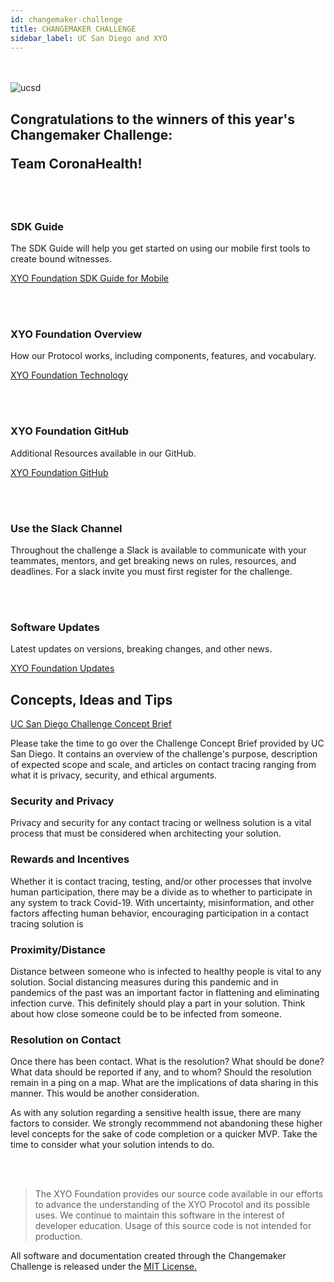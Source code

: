 ```yaml
---
id: changemaker-challenge
title: CHANGEMAKER CHALLENGE 
sidebar_label: UC San Diego and XYO 
---
```

<br></br>
<picture>
  <img alt="ucsd" className=".img-fluid" src="/docs/assets/UCSanDiegoLogo-BlueGold.png"></img>
</picture>

<div class="alert alert-primary text-center" role="alert">
  <h2>Congratulations to the winners of this year's Changemaker Challenge:

  Team CoronaHealth!</h2>
</div>

<br></br>
### SDK Guide

<div class="alert alert-info text-center" role="alert">
  The SDK Guide will help you get started on using our mobile first tools to create bound witnesses.
</div>

<a href="https://developers.xyo.network/docs/en/sdk-guide" 
    rel="noopener noreferrer"
    target="_blank"
    >
      XYO Foundation SDK Guide for Mobile
  <i class="p-2 fas fa-external-link-alt"></i>
</a>

<br></br>

### XYO Foundation Overview
<div class="alert alert-primary text-center" role="alert">
  How our Protocol works, including components, features, and vocabulary. 
</div>

<a href="https://xyo.network/network/" 
    rel="noopener noreferrer"
    target="_blank"
    >
      XYO Foundation Technology
  <i class="p-2 fas fa-external-link-alt"></i>
</a>

<br></br>
### XYO Foundation GitHub
<div class="alert alert-info text-center" role="alert">
  Additional Resources available in our GitHub. 
</div>

<a href="https://github.com/XYOracleNetwork" 
    rel="noopener noreferrer"
    target="_blank"
    >
      XYO Foundation GitHub
  <i class="p-2 fas fa-external-link-alt"></i>
</a>

<br></br>
### Use the Slack Channel
<div class="alert alert-warning text-center" role="alert">
  Throughout the challenge a Slack is available to communicate with your teammates, mentors, and get breaking news on rules, resources, and deadlines. For a slack invite you must first register for the challenge. 
</div>

<br></br>
### Software Updates 
<div class="alert alert-primary text-center" role="alert">
  Latest updates on versions, breaking changes, and other news. 
</div>

<a href="https://developers.xyo.network/docs/en/news-and-updates" 
    rel="noopener noreferrer"
    target="_blank"
    >
      XYO Foundation Updates
  <i class="p-2 fas fa-external-link-alt"></i>
</a>

## Concepts, Ideas and Tips

  <a href="http://innovation.ucsd.edu/wp-content/uploads/2020/05/ChallengeConceptBriefRelevantWebResources-2.pdf"
     rel="noopener noreferrer"
     target="_blank"
    >
      UC San Diego Challenge Concept Brief
      <i class="p-2 fas fa-external-link-alt"></i>
  </a>

  Please take the time to go over the Challenge Concept Brief provided by UC San Diego. It contains an overview of the challenge's purpose, description of expected scope and scale, and articles on contact tracing ranging from what it is privacy, security, and ethical arguments. 

### Security and Privacy

Privacy and security for any contact tracing or wellness solution is a vital process that must be considered when architecting your solution.

### Rewards and Incentives

Whether it is contact tracing, testing, and/or other processes that involve human participation, there may be a divide as to whether to participate in any system to track Covid-19. With uncertainty, misinformation, and other factors affecting human behavior, encouraging participation in a contact tracing solution is 

### Proximity/Distance

Distance between someone who is infected to healthy people is vital to any solution. Social distancing measures during this pandemic and in pandemics of the past was an important factor in flattening and eliminating infection curve. This definitely should play a part in your solution. Think about how close someone could be to be infected from someone. 

### Resolution on Contact

Once there has been contact. What is the resolution? What should be done? What data should be reported if any, and to whom? Should the resolution remain in a ping on a map. What are the implications of data sharing in this manner. This would be another consideration. 

As with any solution regarding a sensitive health issue, there are many factors to consider. We strongly recommmend not abandoning these higher level concepts for the sake of code completion or a quicker MVP. Take the time to consider what your solution intends to do. 

<br></br>
> The XYO Foundation provides our source code available in our efforts to advance the understanding of the XYO Procotol and its possible uses. We continue to maintain this software in the interest of developer education. Usage of this source code is not intended for production. 

<div class="alert alert-primary text-center" role="alert">
  All software and documentation created through the Changemaker Challenge is released under the 
    <a href="https://www.mit.edu/~amini/LICENSE.md" 
      rel="noopener noreferrer"
      target="_blank"
      >
        MIT License.
    <i class="p-2 fas fa-external-link-alt"></i>
  </a>
</div>

